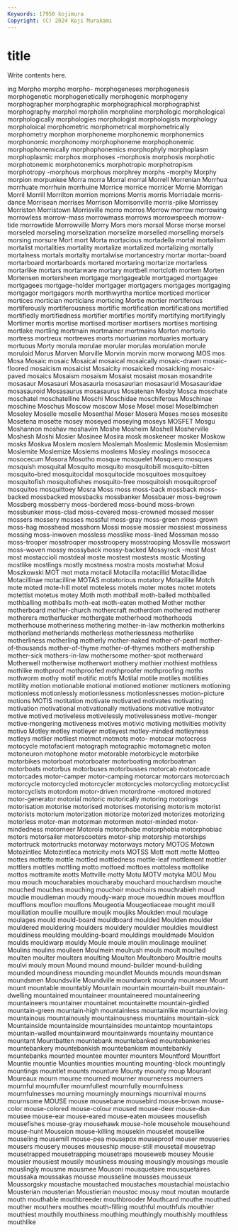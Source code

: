 ```yaml
---
Keywords: 17950 kojimura
Copyright: (C) 2024 Koji Murakami
---
```


# title

Write contents here.



ing Morpho morpho morpho- morphogeneses morphogenesis morphogenetic
morphogenetically morphogenic morphogeny morphographer morphographic morphographical morphographist morphography morphol morpholin
morpholine morphologic morphological morphologically morphologies morphologist morphologists morphology morpholoical morphometric
morphometrical morphometrically morphometry morphon morphoneme morphonemic morphonemics morphonomic morphonomy morphophoneme
morphophonemic morphophonemically morphophonemics morphophyly morphoplasm morphoplasmic morphos morphoses -morphosis morphosis
morphotic morphotonemic morphotonemics morphotropic morphotropism morphotropy -morphous morphous morphrey morphs
-morphy Morphy morpion morpunkee Morra morra Morral morral Morrell Morrenian
Morrhua morrhuate morrhuin morrhuine Morrice morrice morricer Morrie Morrigan Morril
Morrill Morrilton morrion morrions Morris morris Morrisdale morris-dance Morrisean morrises
Morrison Morrisonville morris-pike Morrissey Morriston Morristown Morrisville morro morros Morrow
morrow morrowing morrowless morrow-mass morrowmass morrows morrowspeech morrow-tide morrowtide Morrowville
Morry Mors mors morsal Morse morse morsel morseled morseling morselization
morselize morselled morselling morsels morsing morsure Mort mort Morta mortacious
mortadella mortal mortalism mortalist mortalities mortality mortalize mortalized mortalizing mortally
mortalness mortals mortalty mortalwise mortancestry mortar mortar-board mortarboard mortarboards mortared
mortaring mortarize mortarless mortarlike mortars mortarware mortary mortbell mortcloth mortem
Morten Mortensen mortersheen mortgage mortgageable mortgaged mortgagee mortgagees mortgage-holder mortgager
mortgagers mortgages mortgaging mortgagor mortgagors morth morthwyrtha mortice morticed morticer
mortices mortician morticians morticing Mortie mortier mortiferous mortiferously mortiferousness mortific
mortification mortifications mortified mortifiedly mortifiedness mortifier mortifies mortify mortifying mortifyingly
Mortimer mortis mortise mortised mortiser mortisers mortises mortising mortlake mortling
mortmain mortmainer mortmains Morton mortorio mortress mortreux mortrewes morts mortuarian
mortuaries mortuary mortuous Morty morula morulae morular morulas morulation morule
moruloid Morus Morven Morville Morvin morvin morw morwong MOS mos
Mosa Mosaic mosaic Mosaical mosaical mosaically mosaic-drawn mosaic-floored mosaicism mosaicist
Mosaicity mosaicked mosaicking mosaic-paved mosaics Mosaism mosaism Mosaist mosaist mosan
mosandrite mosasaur Mosasauri Mosasauria mosasaurian mosasaurid Mosasauridae mosasauroid Mosasaurus mosasaurus
Mosatenan Mosby Mosca moschate moschatel moschatelline Moschi Moschidae moschiferous Moschinae
moschine Moschus Moscow moscow Mose Mosel mosel Moselblmchen Moseley Moselle
moselle Mosenthal Moser Mosera Moses moses mosesite Mosetena mosette mosey
moseyed moseying moseys MOSFET Mosgu Moshannon moshav moshavim Moshe Mosheim
Moshell Mosherville Moshesh Moshi Mosier Mosinee Mosira mosk moskeneer mosker
Moskow mosks Moskva Moslem moslem Moslemah Moslemic Moslemin Moslemism Moslemite
Moslemize Moslems moslems Mosley moslings mosoceca mosocecum Mosora Mosotho mosque
mosquelet Mosquero mosques mosquish mosquital Mosquito mosquito mosquitobill mosquito-bitten mosquito-bred
mosquitocidal mosquitocide mosquitoes mosquitoey mosquitofish mosquitofishes mosquito-free mosquitoish mosquitoproof mosquitos
mosquittoey Mosra Moss moss moss-back mossback moss-backed mossbacked mossbacks mossbanker
Mossbauer moss-begrown Mossberg mossberry moss-bordered moss-bound moss-brown mossbunker moss-clad moss-covered
moss-crowned mossed mosser mossers mossery mosses mossful moss-gray moss-green moss-grown
moss-hag mosshead mosshorn Mossi mossie mossier mossiest mossiness mossing moss-inwoven
mossless mosslike moss-lined Mossman mosso moss-trooper mosstrooper mosstroopery mosstrooping Mossville
mosswort moss-woven mossy mossyback mossy-backed Mossyrock -most Most most mostaccioli
mostdeal moste mostest mostests mostic Mosting mostlike mostlings mostly mostness
mostra mosts mostwhat Mosul Moszkowski MOT mot mota motacil Motacilla
motacillid Motacillidae Motacillinae motacilline MOTAS motatorious motatory Motazilite Motch mote
moted mote-hill motel moteless motels moter motes motet motets motettist
motetus motey Moth moth mothball moth-balled mothballed mothballing mothballs moth-eat
moth-eaten mothed Mother mother motherboard mother-church mothercraft motherdom mothered motherer
motherers motherfucker mothergate motherhood motherhoods motherhouse motheriness mothering mother-in-law motherkin
motherkins motherland motherlands motherless motherlessness motherlike motherliness motherling motherly mother-naked
mother-of-pearl mother-of-thousands mother-of-thyme mother-of-thymes mothers mothership mother-sick mothers-in-law mothersome mother-spot
motherward Motherwell motherwise motherwort mothery mothier mothiest mothless mothlike mothproof
mothproofed mothproofer mothproofing moths mothworm mothy motif motific motifs Motilal
motile motiles motilities motility motion motionable motional motioned motioner motioners
motioning motionless motionlessly motionlessness motionlessnesses motion-picture motions MOTIS motitation motivate
motivated motivates motivating motivation motivational motivationally motivations motivative motivator motive
motived motiveless motivelessly motivelessness motive-monger motive-mongering motiveness motives motivic motiving
motivities motivity motivo Motley motley motleyer motleyest motley-minded motleyness motleys
motlier motliest motmot motmots moto- motocar motocross motocycle motofacient motograph
motographic motomagnetic moton motoneuron motophone motor motorable motorbicycle motorbike motorbikes
motorboat motorboater motorboating motorboatman motorboats motorbus motorbuses motorbusses motorcab motorcade
motorcades motor-camper motor-camping motorcar motorcars motorcoach motorcycle motorcycled motorcycler motorcycles
motorcycling motorcyclist motorcyclists motordom motor-driven motordrome -motored motored motor-generator motorial
motoric motorically motoring motorings motorisation motorise motorised motorises motorising motorism
motorist motorists motorium motorization motorize motorized motorizes motorizing motorless motor-man
motorman motormen motor-minded motor-mindedness motorneer Motorola motorphobe motorphobia motorphobiac motors
motorsailer motorscooters motor-ship motorship motorships motortruck motortrucks motorway motorways motory
MOTOS Motown Motozintlec Motozintleca motricity mots MOTSS Mott mott motte
Motteo mottes mottetto mottle mottled mottledness mottle-leaf mottlement mottler mottlers
mottles mottling motto mottoed mottoes mottoless mottolike mottos mottramite motts
Mottville motty Motu MOTV motyka MOU Mou mou mouch moucharabies
moucharaby mouchard mouchardism mouche mouched mouches mouching mouchoir mouchoirs mouchrabieh
moud moudie moudieman moudy moudy-warp moue mouedhin moues moufflon moufflons
mouflon mouflons Mougeotia Mougeotiaceae mought mouill mouillation mouille mouillure moujik
moujiks Moukden moul moulage moulages mould mould-board mouldboard moulded Moulden
moulder mouldered mouldering moulders mouldery mouldier mouldies mouldiest mouldiness moulding
moulding-board mouldings mouldmade Mouldon moulds mouldwarp mouldy Moule moule moulin
moulinage moulinet Moulins moulins moulleen Moulmein moulrush mouls moult moulted
moulten moulter moulters moulting Moulton Moultonboro Moultrie moults moulvi mouly
moun Mound mound mound-builder mound-building mounded moundiness mounding moundlet Mounds
mounds moundsman moundsmen Moundsville Moundville moundwork moundy mounseer Mount mount
mountable mountably Mountain mountain mountain-built mountain-dwelling mountained mountaineer mountaineered mountaineering
mountaineers mountainer mountainet mountainette mountain-girdled mountain-green mountain-high mountainless mountainlike mountain-loving
mountainous mountainously mountainousness mountains mountain-sick Mountainside mountainside mountainsides mountaintop mountaintops
mountain-walled mountainward mountainwards mountainy mountance mountant Mountbatten mountebank mountebanked mountebankeries
mountebankery mountebankish mountebankism mountebankly mountebanks mounted mountee mounter mounters Mountford
Mountfort Mountie mountie Mounties mounties mounting mounting-block mountingly mountings mountlet
mounts mounture Mounty mounty moup Mourant Moureaux mourn mourne mourned
mourner mourneress mourners mournful mournfuller mournfullest mournfully mournfulness mournfulnesses mourning
mourningly mournings mournival mourns mournsome MOUSE mouse mousebane mousebird mouse-brown
mouse-color mouse-colored mouse-colour moused mouse-deer mouse-dun mousee mouse-ear mouse-eared mouse-eaten
mousees mousefish mousefishes mouse-gray mousehawk mouse-hole mousehole mousehound mouse-hunt Mouseion
mouse-killing mousekin mouselet mouselike mouseling mousemill mouse-pea mousepox mouseproof mouser
mouseries mousers mousery mouses mouseship mouse-still mousetail mousetrap mousetrapped mousetrapping
mousetraps mouseweb mousey Mousie mousier mousiest mousily mousiness mousing mousingly
mousings mousle mouslingly mousme mousmee Mousoni mousquetaire mousquetaires moussaka moussakas
mousse mousseline mousses mousseux Moussorgsky moustache moustached moustaches moustachial moustachio
Mousterian mousterian Moustierian moustoc mousy mout moutan moutarde mouth mouthable
mouthbreeder mouthbrooder Mouthcard mouthe mouthed mouther mouthers mouthes mouth-filling mouthful
mouthfuls mouthier mouthiest mouthily mouthiness mouthing mouthingly mouthishly mouthless mouthlike

